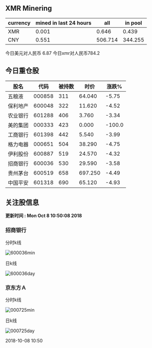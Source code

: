 ## XMR Minering

|currency|mined in last 24 hours|all|in pool|
|---|---|---|---|
|XMR|0.001|0.646|0.439|
|CNY|0.551|506.714|344.255|

今日美元对人民币 6.87	今日xmr对人民币784.2


## 今日重仓股 

|股名|代码|被持数|时价|涨跌%|
|---|---|---|---|---|
|五粮液|000858|311|64.040|-5.75|
|保利地产|600048|322|11.620|-4.52|
|农业银行|601288|406|3.760|-3.34|
|美的集团|000333|423|0.000|-100.0|
|工商银行|601398|442|5.540|-3.99|
|格力电器|000651|504|38.290|-4.75|
|伊利股份|600887|519|24.570|-4.32|
|招商银行|600036|530|29.590|-3.58|
|贵州茅台|600519|658|697.250|-4.49|
|中国平安|601318|690|65.120|-4.93|

## 关注股信息
**更新时间 : Mon Oct  8 10:50:08 2018**
### 招商银行 
分时k线

![600036min](http://image.sinajs.cn/newchart/min/n/sh600036.gif)

日k线

![600036day](http://image.sinajs.cn/newchart/daily/n/sh600036.gif)

### 京东方Ａ 
分时k线

![000725min](http://image.sinajs.cn/newchart/min/n/sz000725.gif)

日k线

![000725day](http://image.sinajs.cn/newchart/daily/n/sz000725.gif)

2018-10-08 10:50